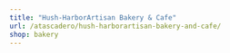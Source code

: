 ```yaml
---
title: "Hush-HarborArtisan Bakery & Cafe"
url: /atascadero/hush-harborartisan-bakery-and-cafe/
shop: bakery
---
```

